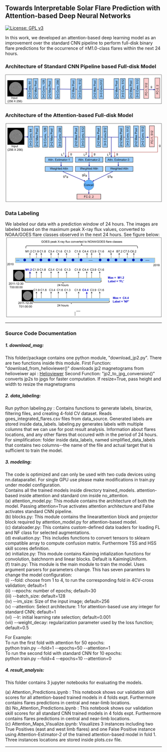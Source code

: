## Towards Interpretable Solar Flare Prediction with Attention-based Deep Neural Networks
[![License: GPL v3](https://img.shields.io/badge/License-GPLv3-blue.svg)](LICENCE)

In this work, we developed an attention-based deep learning model as an improvement over the standard CNN pipeline to perform full-disk binary flare predictions for the occurrence of ≥M1.0-class flares within the next 24 hours.

### Architecture of Standard CNN Pipeline based Full-disk Model

![alt text](https://github.com/chetrajpandey/fulldiskAttention/blob/main/readme_resoc/no_attn_arch.png?raw=true)

### Architecture of the Attention-based Full-disk Model
![alt text](https://github.com/chetrajpandey/fulldiskAttention/blob/main/readme_resoc/attn_arch.png?raw=true)

### Data Labeling
We labeled our data with a prediction window of 24 hours. The images are labeled based on the maximum peak X-ray flux values,
converted to NOAA/GOES flare classes observed in the next 24 hours. See figure below:
![alt text](https://github.com/chetrajpandey/fulldiskAttention/blob/main/readme_resoc/data_label.png?raw=true)

---
### Source Code Documentation

##### 1. download_mag:

This folder/package contains one python module, "download_jp2.py". 
There are two functions inside this module.
First Function: "download_from_helioviewer()" downloads jp2 magnetograms from helioveiwer api : [Helioviewer](https://api.helioviewer.org/docs/v2/api/api_groups/jpeg2000.html)
Second Function: "jp2_to_jpg_conversion()" converts jp2s to jpgs for faster computation. If resize=True, pass height and width to resize the magnetograms

##### 2. data_labeling:

Run python labeling.py : Contains functions to generate labels, binarize, filtering files, and creating 4-fold CV dataset.
Reads goes_integrated_flares.csv files from data_source.
Generated labels are stored inside data_labels. 
labeling.py generates labels with multiple columns that we can use for post result analysis. Information about flares locations, and any other flares that occured with in the period of 24 hours.
For simplification:  folder inside data_labels, named simplified_data_labels that contains two columns--the name of the file and actual target that is sufficient to train the model.

##### 3. modeling:

The code is optimized and can only be used with two cuda devices using nn.dataparallel. For single GPU use please make modifications in train.py under model configuration. <br /> 
Contains all the trained models inside directory trained_models. attention-based inside attention and standard cnn inside no_attention.<br /> 
(a) attention_model.py: This module contains the architecture of both the model. Passing attention=True activates attention architecture and False activates standard CNN pipeline.<br /> 
(b) blocks.py: This module contains the linearattention block and projector block required by attention_model.py for attention-based model.<br /> 
(c) dataloader.py: This contains custom-defined data loaders for loading FL and NF class for selected augmentations.<br /> 
(d) evaluation.py: This includes functions to convert tensors to sklearn compatible array to compute confusion matrix. Furthermore TSS and HSS skill scores definition.<br /> 
(e) initialize.py: This module contains Kaiming intialization functions for convolution, batchnorm and linear blocks. Default is KaimingUniform.<br /> 
(f) train.py: This module is the main module to train the model. Uses argument parsers for parameters change. This has seven paramters to change the model configuration:<br /> 
(i) --fold: choose from 1 to 4, to run the corresponding fold in 4CV-cross validation; default=1<br /> 
(ii) --epochs: number of epochs; default=30<br /> 
(iii) --batch_size: default=128<br /> 
(iv) --im_size: Size of the input image; default=256<br /> 
(v) --attention: Select architecture: 1 for attention-based use any integer for standard CNN; default=1<br /> 
(vi) --lr: initial learning rate selection; default=0.001<br /> 
(vii) --weight_decay: regularization parameter used by the loss function; default=0.5<br /> 

For Example: <br /> 
To run the first fold with attention for 50 epochs:<br /> 
python train.py --fold=1 --epochs=50 --attention=1<br /> 
To run the second fold with standard CNN for 10 epochs:<br /> 
python train.py --fold=4 --epochs=10 --attention=0

##### 4. result_analysis:


This folder contains 3 jupyter notebooks for evaluating the models.<br /> 

(a) Attention_Predictions.ipynb : This notebook shows our validation skill scores for all attention-based trained models in 4 folds expt. Furthermore contains flares predictions in central and near-limb locations. <br /> 
(b) No_Attention_Predictions.ipynb : This notebook shows our validation skill scores for all standard CNN trained models in 4 folds expt. Furthermore contains flares predictions in central and near-limb locations.<br /> 
(c) Attention_Maps_Visualize.ipynb: Visualizes 3 instances including two True Positives (east and west limb flares) and one False Positive instance using Attention-Estimator-2 of the trained attention-based model in fold 1. Three instances locations are stored inside plots.csv file.

---